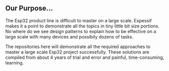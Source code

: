 ## Our Purpose...

The Esp32 product line is difficult to master on a large scale.  Espessif makes it a point to demonstrate all the topics in tiny little bit size portions.  No where do we see design patterns to explain how to be effective on a large scale with many devices and possibily dozens of tasks.

The repositories here will demonstrate all the required approaches to master a large scale Esp32 project successfully.  These solutions are compiled from about 4 years of trial and error and painful, time-consuming, learning.
